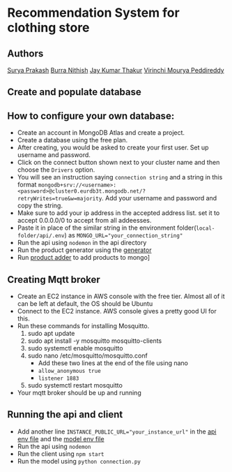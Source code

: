 # Recommendation System for clothing store

## Authors
[Surya Prakash](https://www.github.com/nespar7)
[Burra Nithish](https://github.com/nithishnani-277)
[Jay Kumar Thakur](https://github.com/jkt10125)
[Virinchi Mourya Peddireddy](https://github.com/kreiger444)

## Create and populate database
## How to configure your own database:
* Create an account in MongoDB Atlas and create a project.
* Create a database using the free plan.
* After creating, you would be asked to create your first user. Set up username and password.
* Click on the connect button shown next to your cluster name and then choose the `Drivers` option.
* You will see an instruction saying `connection string` and a string in this format `mongodb+srv://<username>:<password>@cluster0.eurdb3t.mongodb.net/?retryWrites=true&w=majority`. Add your username and password and copy the string.
* Make sure to add your ip address in the accepted address list. set it to accept 0.0.0.0/0 to accept from all addeesses.
* Paste it in place of the similar string in the environment folder(`local-folder/api/.env`) as `MONGO_URL="your_connection_string"`
* Run the api using `nodemon` in the api directory
* Run the product generator using the [generator](./synthesize/generateProducts)
* Run [product adder](./synthesize/addProducts) to add products to mongo]
  
## Creating Mqtt broker
* Create an EC2 instance in AWS console with the free tier. Almost all of it can be left at default, the OS should be Ubuntu
* Connect to the EC2 instance. AWS console gives a pretty good UI for this.
* Run these commands for installing Mosquitto.
    1. sudo apt update
    2. sudo apt install -y mosquitto mosquitto-clients
    3. sudo systemctl enable mosquitto
    4. sudo nano /etc/mosquitto/mosquitto.conf
        * Add these two lines at the end of the file using nano
        * `allow_anonymous true`
        * `listener 1883`
    6. sudo systemctl restart mosquitto
* Your mqtt broker should be up and running

## Running the api and client
* Add another line `INSTANCE_PUBLIC_URL="your_instance_url"` in the [api env file](./api/.env) and the [model env file](./model/.env)
* Run the api using `nodemon`
* Run the client using `npm start`
* Run the model using `python connection.py`

